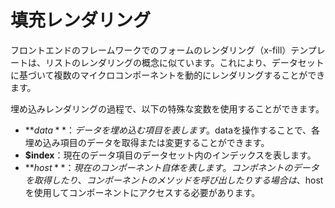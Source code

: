 <template is="exm-article">
<a href="../../publics/examples/fill-var/demo.html" preview></a>
<a href="../../publics/examples/fill-var/test-demo.html" main></a>
</template>

# 填充レンダリング

フロントエンドのフレームワークでのフォームのレンダリング（x-fill）テンプレートは、リストのレンダリングの概念に似ています。これにより、データセットに基づいて複数のマイクロコンポーネントを動的にレンダリングすることができます。

埋め込みレンダリングの過程で、以下の特殊な変数を使用することができます。

- **$data**：データを埋め込む項目を表します。$dataを操作することで、各埋め込み項目のデータを取得または変更することができます。
- **$index**：現在のデータ項目のデータセット内のインデックスを表します。
- **$host**：現在のコンポーネント自体を表します。コンポネントのデータを取得したり、コンポーネントのメソッドを呼び出したりする場合は、$hostを使用してコンポーネントにアクセスする必要があります。